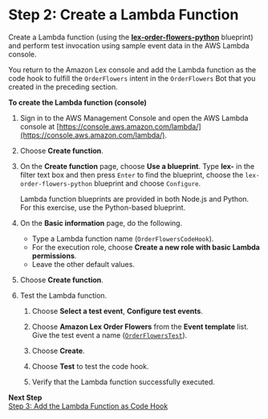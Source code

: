 # Step 2: Create a Lambda Function

Create a Lambda function (using the **[lex-order-flowers-python](../source/lex-order-flowers-python.py)** blueprint) and perform test invocation using sample event data in the AWS Lambda console.

You return to the Amazon Lex console and add the Lambda function as the code hook to fulfill the `OrderFlowers` intent in the `OrderFlowers` Bot that you created in the preceding section.

**To create the Lambda function (console)**

1. Sign in to the AWS Management Console and open the AWS Lambda console at [https://console.aws.amazon.com/lambda/](https://console.aws.amazon.com/lambda/).

1. Choose **Create function**.

1. On the **Create function** page, choose **Use a blueprint**. Type **lex-** in the filter text box and then press `Enter` to find the blueprint, choose the `lex-order-flowers-python` blueprint and choose `Configure`.

   Lambda function blueprints are provided in both Node.js and Python. For this exercise, use the Python-based blueprint.

1. On the **Basic information** page, do the following.
   + Type a Lambda function name (`OrderFlowersCodeHook`).
   + For the execution role, choose **Create a new role with basic Lambda permissions**.
   + Leave the other default values.

1. Choose **Create function**.

1. Test the Lambda function.

   1. Choose **Select a test event**, **Configure test events**.

   1. Choose **Amazon Lex Order Flowers** from the **Event template** list. Give the test event a name ([`OrderFlowersTest`](../source/lex-order-flowers-test.json)).

   1. Choose **Create**.

   1. Choose **Test** to test the code hook.

   1. Verify that the Lambda function successfully executed.

**Next Step**  
[Step 3: Add the Lambda Function as Code Hook](ex1-step3.md)